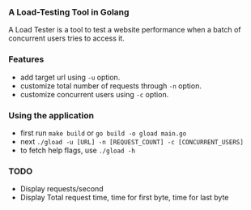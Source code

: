 ### A Load-Testing Tool in Golang 
A Load Tester is a tool to test a website performance when a batch of concurrent users tries to access it.

### Features
- add target url using `-u` option.
- customize total number of requests through `-n` option.
- customize concurrent users using `-c` option.

### Using the application
- first run `make build` or `go build -o gload main.go`
- next `./gload -u [URL] -n [REQUEST_COUNT] -c [CONCURRENT_USERS]`
- to fetch help flags, use `./gload -h`

### TODO
- Display requests/second 
- Display Total request time, time for first byte, time for last byte
